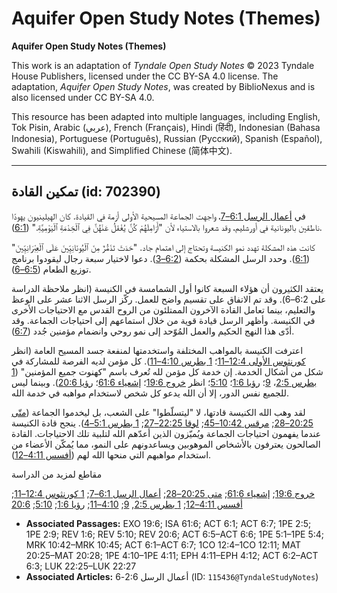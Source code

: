 # Aquifer Open Study Notes (Themes)

**Aquifer Open Study Notes (Themes)**

This work is an adaptation of *Tyndale Open Study Notes* © 2023 Tyndale House Publishers, licensed under the CC BY\-SA 4\.0 license. The adaptation, *Aquifer Open Study Notes*, was created by BiblioNexus and is also licensed under CC BY\-SA 4\.0\.

This resource has been adapted into multiple languages, including English, Tok Pisin, Arabic (عربي), French (Français), Hindi (हिंदी), Indonesian (Bahasa Indonesia), Portuguese (Português), Russian (Русский), Spanish (Español), Swahili (Kiswahili), and Simplified Chinese (简体中文).



--------------------------------

## تمكين القادة (id: 702390)

في [أعمال الرسل 6:1–7](https://ref.ly/Acts6:1-Acts6:7)، واجهت الجماعة المسيحية الأولى أزمة في القيادة. كان الهيلينيون يهودًا ناطقين باليونانية في أورشليم، وقد شعروا بالاستياء لأن "أَرَامِلَهُمْ كُنَّ يُغْفَلُ عَنْهُنَّ فِي ٱلْخِدْمَةِ ٱلْيَوْمِيَّةِ." ([6:1](https://ref.ly/Acts6:1)).

كانت هذه المشكلة تهدد نمو الكنيسة وتحتاج إلى اهتمام جاد. "حَدَثَ تَذَمُّرٌ مِنَ ٱلْيُونَانِيِّينَ عَلَى ٱلْعِبْرَانِيِّينَ" ([6:1](https://ref.ly/Acts6:1)). وحدد الرسل المشكلة بحكمة ([6:2–3](https://ref.ly/Acts6:2-Acts6:3)). دعوا لاختيار سبعة رجال ليقودوا برنامج توزيع الطعام ([6:5–6](https://ref.ly/Acts6:5-Acts6:6)).

يعتقد الكثيرون أن هؤلاء السبعة كانوا أول الشمامسة في الكنيسة (انظر ملاحظة الدراسة على 6:2–6). وقد تم الاتفاق على تقسيم واضح للعمل. ركّز الرسل الاثنا عشر على الوعظ والتعليم، بينما تعامل القادة الآخرون الممتلئون من الروح القدس مع الاحتياجات الأخرى في الكنيسة. وأظهر الرسل قيادة قوية من خلال استماعهم إلى احتياجات الجماعة. وقد أدّى هذا النهج الحكيم والعمل المُوّحد إلى نمو روحي وانضمام مؤمنين جُدد ([6:7](https://ref.ly/Acts6:7)).

اعترفت الكنيسة بالمواهب المختلفة واستخدمتها لمنفعة جسد المسيح العامة (انظر [كورنثوس الأولى 12:4–11](https://ref.ly/1Cor12:4-1Cor12:11)؛ [1 بطرس 4:10–11](https://ref.ly/1Pet4:10-1Pet4:11)). كل مؤمن لديه الفرصة للمشاركة في شكل من أشكال الخدمة. إن خدمة كل مؤمن لله تُعرف باسم "كهنوت جميع المؤمنين" ([1 بطرس 2:5](https://ref.ly/1Pet2:5)، [9](https://ref.ly/1Pet2:9)؛ [رؤيا 1:6](https://ref.ly/Rev1:6)؛ [5:10](https://ref.ly/Rev5:10)؛ انظر [خروج 19:6](https://ref.ly/Exod19:6)؛ [إشعياء 61:6](https://ref.ly/Isa61:6)؛ [رؤيا 20:6](https://ref.ly/Rev20:6)). وبينما ليس للجميع نفس الدور، إلا أن الله يدعو كل شخص لاستخدام مواهبه في خدمة الله.

لقد وهب الله الكنيسة قادتها، لا "ليتسلّطوا" على الشعب، بل ليخدموا الجماعة ([متّى 20:25–28](https://ref.ly/Matt20:25-Matt20:28); [مرقس 10:42–45](https://ref.ly/Mark10:42-Mark10:45); [لوقا 22:25–27](https://ref.ly/Luke22:25-Luke22:27); [1 بطرس 5:1–4](https://ref.ly/1Pet5:1-1Pet5:4)). ينجح قادة الكنيسة عندما يفهمون احتياجات الجماعة ويُميّزون الذين أعدّهم الله لتلبية تلك الاحتياجات. القادة الصالحون يعترفون بالأشخاص الموهوبين ويساعدونهم على النمو، مما يُمكّن الأعضاء من استخدام مواهبهم التي منحها الله لهم ([أفسس 4:11–12](https://ref.ly/Eph4:11-Eph4:12)).

مقاطع لمزيد من الدراسة

[خروج 19:6](https://ref.ly/Exod19:6); [إشعياء 61:6](https://ref.ly/Isa61:6); [متى 20:25–28](https://ref.ly/Matt20:25-Matt20:28); [أعمال الرسل 6:1–7](https://ref.ly/Acts6:1-Acts6:7); [1 كورنثوس 12:4–11](https://ref.ly/1Cor12:4-1Cor12:11); [أفسس 4:11–12](https://ref.ly/Eph4:11-Eph4:12); [1 بطرس 2:5](https://ref.ly/1Pet2:5), [9](https://ref.ly/1Pet2:9); [4:10–11](https://ref.ly/1Pet4:10-1Pet4:11); [رؤيا 1:6](https://ref.ly/Rev1:6); [5:10](https://ref.ly/Rev5:10); [20:6](https://ref.ly/Rev20:6)

* **Associated Passages:** EXO 19:6; ISA 61:6; ACT 6:1; ACT 6:7; 1PE 2:5; 1PE 2:9; REV 1:6; REV 5:10; REV 20:6; ACT 6:5–ACT 6:6; 1PE 5:1–1PE 5:4; MRK 10:42–MRK 10:45; ACT 6:1–ACT 6:7; 1CO 12:4–1CO 12:11; MAT 20:25–MAT 20:28; 1PE 4:10–1PE 4:11; EPH 4:11–EPH 4:12; ACT 6:2–ACT 6:3; LUK 22:25–LUK 22:27
* **Associated Articles:** أعمال الرسل 2:6-6 (ID: `115436@TyndaleStudyNotes`)

